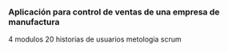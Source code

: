 ### Aplicación para control de ventas de una empresa de manufactura

4 modulos 20 historias de usuarios metologia scrum


